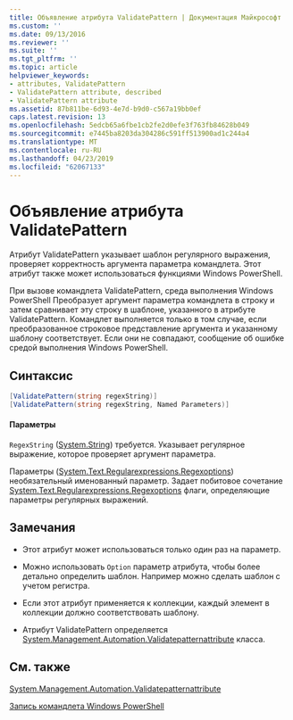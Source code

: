 ```yaml
---
title: Объявление атрибута ValidatePattern | Документация Майкрософт
ms.custom: ''
ms.date: 09/13/2016
ms.reviewer: ''
ms.suite: ''
ms.tgt_pltfrm: ''
ms.topic: article
helpviewer_keywords:
- attributes, ValidatePattern
- ValidatePattern attribute, described
- ValidatePattern attribute
ms.assetid: 87b811be-6d93-4e7d-b9d0-c567a19bb0ef
caps.latest.revision: 13
ms.openlocfilehash: 5edcb65a6fbe1cb2fe2d0efe3f763fb84628b049
ms.sourcegitcommit: e7445ba8203da304286c591ff513900ad1c244a4
ms.translationtype: MT
ms.contentlocale: ru-RU
ms.lasthandoff: 04/23/2019
ms.locfileid: "62067133"
---
```

# <a name="validatepattern-attribute-declaration"></a>Объявление атрибута ValidatePattern

Атрибут ValidatePattern указывает шаблон регулярного выражения, проверяет корректность аргумента параметра командлета. Этот атрибут также может использоваться функциями Windows PowerShell.

При вызове командлета ValidatePattern, среда выполнения Windows PowerShell Преобразует аргумент параметра командлета в строку и затем сравнивает эту строку в шаблоне, указанного в атрибуте ValidatePattern. Командлет выполняется только в том случае, если преобразованное строковое представление аргумента и указанному шаблону соответствует. Если они не совпадают, сообщение об ошибке средой выполнения Windows PowerShell.

## <a name="syntax"></a>Синтаксис

```csharp
[ValidatePattern(string regexString)]
[ValidatePattern(string regexString, Named Parameters)]
```

#### <a name="parameters"></a>Параметры

`RegexString` ([System.String](/dotnet/api/System.String)) требуется. Указывает регулярное выражение, которое проверяет аргумент параметра.

Параметры ([System.Text.Regularexpressions.Regexoptions](/dotnet/api/System.Text.RegularExpressions.RegexOptions)) необязательный именованный параметр. Задает побитовое сочетание [System.Text.Regularexpressions.Regexoptions](/dotnet/api/System.Text.RegularExpressions.RegexOptions) флаги, определяющие параметры регулярных выражений.

## <a name="remarks"></a>Замечания

- Этот атрибут может использоваться только один раз на параметр.

- Можно использовать `Option` параметр атрибута, чтобы более детально определить шаблон. Например можно сделать шаблон с учетом регистра.

- Если этот атрибут применяется к коллекции, каждый элемент в коллекции должно соответствовать шаблону.

- Атрибут ValidatePattern определяется [System.Management.Automation.Validatepatternattribute](/dotnet/api/System.Management.Automation.ValidatePatternAttribute) класса.

## <a name="see-also"></a>См. также

[System.Management.Automation.Validatepatternattribute](/dotnet/api/System.Management.Automation.ValidatePatternAttribute)

[Запись командлета Windows PowerShell](./writing-a-windows-powershell-cmdlet.md)
